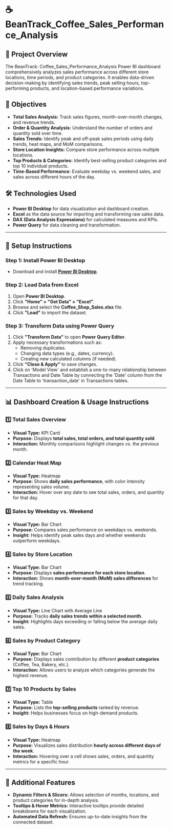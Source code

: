 # ☕ BeanTrack_Coffee_Sales_Performance_Analysis

## 📌 Project Overview
The BeanTrack: Coffee_Sales_Performance_Analysis Power BI dashboard comprehensively analyzes sales performance across different store locations, time periods, and product categories. It enables data-driven decision-making by identifying sales trends, peak selling hours, top-performing products, and location-based performance variations. 

## 🎯 Objectives
- **Total Sales Analysis:** Track sales figures, month-over-month changes, and revenue trends.
- **Order & Quantity Analysis:** Understand the number of orders and quantity sold over time.
- **Sales Trends:** Identify peak and off-peak sales periods using daily trends, heat maps, and MoM comparisons.
- **Store Location Insights:** Compare store performance across multiple locations.
- **Top Products & Categories:** Identify best-selling product categories and top 10 individual products.
- **Time-Based Performance:** Evaluate weekday vs. weekend sales, and sales across different hours of the day.

## 🛠️ Technologies Used
- **Power BI Desktop** for data visualization and dashboard creation.
- **Excel** as the data source for importing and transforming raw sales data.
- **DAX (Data Analysis Expressions)** for calculated measures and KPIs.
- **Power Query** for data cleaning and transformation.

---

## 🚀 Setup Instructions

### **Step 1: Install Power BI Desktop**
- Download and install **[Power BI Desktop](https://powerbi.microsoft.com/en-us/desktop/)**.

### **Step 2: Load Data from Excel**
1. Open **Power BI Desktop**.
2. Click **"Home" > "Get Data" > "Excel"**.
3. Browse and select the **Coffee_Shop_Sales.xlsx** file.
4. Click **"Load"** to import the dataset.

### **Step 3: Transform Data using Power Query**
1. Click **"Transform Data"** to open **Power Query Editor**.
2. Apply necessary transformations such as:
   - Removing duplicates.
   - Changing data types (e.g., dates, currency).
   - Creating new calculated columns (if needed).
3. Click **"Close & Apply"** to save changes.
4. Click on 'Model View' and establish a one-to-many relationship between Transactions and Date Table by connecting the 'Date' column from the Date Table to 'transaction_date' in Transactions tables.

---

## 📊 Dashboard Creation & Usage Instructions

### **1️⃣ Total Sales Overview**
- **Visual Type:** KPI Card
- **Purpose:** Displays **total sales, total orders, and total quantity sold**.
- **Interaction:** Monthly comparisons highlight changes vs. the previous month.

### **2️⃣ Calendar Heat Map**
- **Visual Type:** Heatmap
- **Purpose:** Shows **daily sales performance**, with color intensity representing sales volume.
- **Interaction:** Hover over any date to see total sales, orders, and quantity for that day.

### **3️⃣ Sales by Weekday vs. Weekend**
- **Visual Type:** Bar Chart
- **Purpose:** Compares sales performance on weekdays vs. weekends.
- **Insight:** Helps identify peak sales days and whether weekends outperform weekdays.

### **4️⃣ Sales by Store Location**
- **Visual Type:** Bar Chart
- **Purpose:** Displays **sales performance for each store location**.
- **Interaction:** Shows **month-over-month (MoM) sales differences** for trend tracking.

### **5️⃣ Daily Sales Analysis**
- **Visual Type:** Line Chart with Average Line
- **Purpose:** Tracks **daily sales trends within a selected month**.
- **Insight:** Highlights days exceeding or falling below the average daily sales.

### **6️⃣ Sales by Product Category**
- **Visual Type:** Bar Chart
- **Purpose:** Displays sales contribution by different **product categories** (Coffee, Tea, Bakery, etc.).
- **Interaction:** Allows users to analyze which categories generate the highest revenue.

### **7️⃣ Top 10 Products by Sales**
- **Visual Type:** Table
- **Purpose:** Lists the **top-selling products** ranked by revenue.
- **Insight:** Helps businesses focus on high-demand products.

### **8️⃣ Sales by Days & Hours**
- **Visual Type:** Heatmap
- **Purpose:** Visualizes sales distribution **hourly across different days of the week**.
- **Interaction:** Hovering over a cell shows sales, orders, and quantity metrics for a specific hour.

---

## 📌 Additional Features
- **Dynamic Filters & Slicers:** Allows selection of months, locations, and product categories for in-depth analysis.
- **Tooltips & Hover Metrics:** Interactive tooltips provide detailed breakdowns for each visualization.
- **Automated Data Refresh:** Ensures up-to-date insights from the connected dataset.

